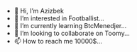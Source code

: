 - 👋 Hi, I’m Azizbek 
- 👀 I’m interested in Footballist...
- 🌱 I’m currently learning BtcMenedjer...
- 💞️ I’m looking to collaborate on Toomy...
- 📫 How to reach me 10000$...

<!---
Virtoz00/Virtoz00 is a ✨ special ✨ repository because its `README.md` (this file) appears on your GitHub profile.
You can click the Preview link to take a look at your changes.
--->
